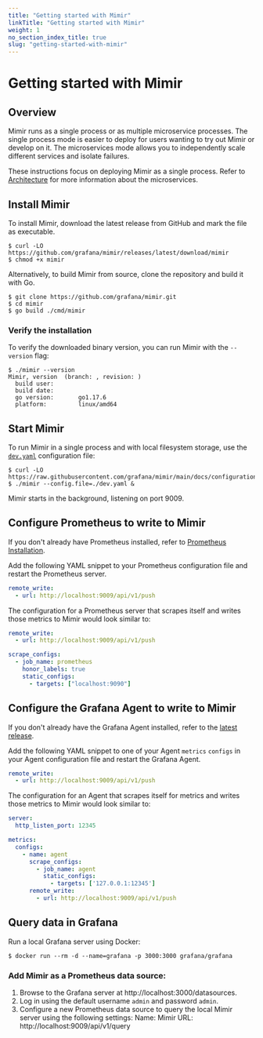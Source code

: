 ```yaml
---
title: "Getting started with Mimir"
linkTitle: "Getting started with Mimir"
weight: 1
no_section_index_title: true
slug: "getting-started-with-mimir"
---
```


# Getting started with Mimir

## Overview

Mimir runs as a single process or as multiple microservice processes.
The single process mode is easier to deploy for users wanting to try out Mimir or develop on it.
The microservices mode allows you to independently scale different services and isolate failures.

These instructions focus on deploying Mimir as a single process.
Refer to [Architecture](../architecture.md) for more information about the microservices.

## Install Mimir

To install Mimir, download the latest release from GitHub and mark the file as executable.

```console
$ curl -LO https://github.com/grafana/mimir/releases/latest/download/mimir
$ chmod +x mimir
```

Alternatively, to build Mimir from source, clone the repository and build it with Go.

```console
$ git clone https://github.com/grafana/mimir.git
$ cd mimir
$ go build ./cmd/mimir
```

### Verify the installation

To verify the downloaded binary version, you can run Mimir with the `--version` flag:

```console
$ ./mimir --version
Mimir, version  (branch: , revision: )
  build user:
  build date:
  go version:       go1.17.6
  platform:         linux/amd64
```

## Start Mimir

To run Mimir in a single process and with local filesystem storage, use the [`dev.yaml`](./configuration/dev.yaml) configuration file:

```console
$ curl -LO https://raw.githubusercontent.com/grafana/mimir/main/docs/configuration/dev.yaml
$ ./mimir --config.file=./dev.yaml &
```

Mimir starts in the background, listening on port 9009.

## Configure Prometheus to write to Mimir

If you don't already have Prometheus installed, refer to [Prometheus Installation](https://prometheus.io/docs/prometheus/latest/installation/).

Add the following YAML snippet to your Prometheus configuration file and restart the Prometheus server.

```yaml
remote_write:
  - url: http://localhost:9009/api/v1/push
```

The configuration for a Prometheus server that scrapes itself and writes those metrics to Mimir would look similar to:

```yaml
remote_write:
  - url: http://localhost:9009/api/v1/push

scrape_configs:
  - job_name: prometheus
    honor_labels: true
    static_configs:
      - targets: ["localhost:9090"]
```

## Configure the Grafana Agent to write to Mimir

If you don't already have the Grafana Agent installed, refer to the [latest release](https://github.com/grafana/agent/releases/latest).

Add the following YAML snippet to one of your Agent `metrics` `configs` in your Agent configuration file and restart the Grafana Agent.

```yaml
remote_write:
  - url: http://localhost:9009/api/v1/push
```

The configuration for an Agent that scrapes itself for metrics and writes those metrics to Mimir would look similar to:

```yaml
server:
  http_listen_port: 12345

metrics:
  configs:
    - name: agent
      scrape_configs:
        - job_name: agent
          static_configs:
            - targets: ['127.0.0.1:12345']
      remote_write:
        - url: http://localhost:9009/api/v1/push
```

## Query data in Grafana

Run a local Grafana server using Docker:

```console
$ docker run --rm -d --name=grafana -p 3000:3000 grafana/grafana
```

### Add Mimir as a Prometheus data source:

1. Browse to the Grafana server at http://localhost:3000/datasources.
1. Log in using the default username `admin` and password `admin`.
1. Configure a new Prometheus data source to query the local Mimir server using the following settings:
   Name: Mimir
   URL: http://localhost:9009/api/v1/query
